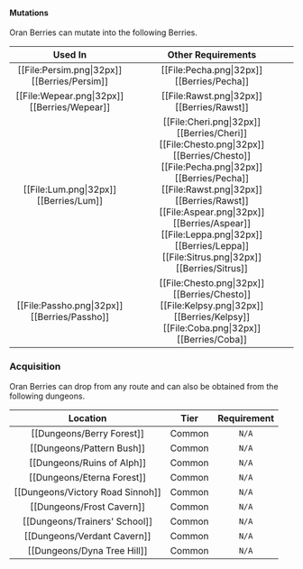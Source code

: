 #### Mutations
Oran Berries can mutate into the following Berries.

| Used In                                       | Other Requirements |
| :---:                                         | :---: |
| [[File:Persim.png\|32px]] [[Berries/Persim]]  | [[File:Pecha.png\|32px]] [[Berries/Pecha]] |
| [[File:Wepear.png\|32px]] [[Berries/Wepear]]  | [[File:Rawst.png\|32px]] [[Berries/Rawst]] |
| [[File:Lum.png\|32px]] [[Berries/Lum]]        | [[File:Cheri.png\|32px]] [[Berries/Cheri]] [[File:Chesto.png\|32px]] [[Berries/Chesto]] [[File:Pecha.png\|32px]] [[Berries/Pecha]] [[File:Rawst.png\|32px]] [[Berries/Rawst]] [[File:Aspear.png\|32px]] [[Berries/Aspear]] [[File:Leppa.png\|32px]] [[Berries/Leppa]] [[File:Sitrus.png\|32px]] [[Berries/Sitrus]] |
| [[File:Passho.png\|32px]] [[Berries/Passho]]  | [[File:Chesto.png\|32px]] [[Berries/Chesto]] [[File:Kelpsy.png\|32px]] [[Berries/Kelpsy]] [[File:Coba.png\|32px]] [[Berries/Coba]] |

### Acquisition
Oran Berries can drop from any route and can also be obtained from the following dungeons.

| Location	                        | Tier	    | Requirement   |
| :---:                             | :---:     | :---:         |
| [[Dungeons/Berry Forest]]         | Common	| `N/A`         |
| [[Dungeons/Pattern Bush]]         | Common	| `N/A`         |
| [[Dungeons/Ruins of Alph]]        | Common    | `N/A`         |
| [[Dungeons/Eterna Forest]]        | Common    | `N/A`         |
| [[Dungeons/Victory Road Sinnoh]]  | Common    | `N/A`         |
| [[Dungeons/Frost Cavern]]         | Common    | `N/A`         |
| [[Dungeons/Trainers' School]]     | Common    | `N/A`         |
| [[Dungeons/Verdant Cavern]]       | Common    | `N/A`         |
| [[Dungeons/Dyna Tree Hill]]       | Common    | `N/A`         |
